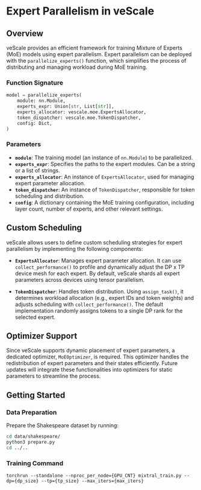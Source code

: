 # Expert Parallelism in veScale

## Overview

veScale provides an efficient framework for training Mixture of Experts (MoE) models using expert parallelism. Expert parallelism can be deployed with the `parallelize_experts()` function, which simplifies the process of distributing and managing workload during MoE training.

### Function Signature

```python
model = parallelize_experts(
    module: nn.Module,
    experts_expr: Union[str, List[str]],
    experts_allocator: vescale.moe.ExpertsAllocator,
    token_dispatcher: vescale.moe.TokenDispatcher,
    config: Dict,
)
```

### Parameters
- **`module`**: The training model (an instance of `nn.Module`) to be parallelized.
- **`experts_expr`**: Specifies the paths to the expert modules. Can be a string or a list of strings.
- **`experts_allocator`**: An instance of `ExpertsAllocator`, used for managing expert parameter allocation.
- **`token_dispatcher`**: An instance of `TokenDispatcher`, responsible for token scheduling and distribution.
- **`config`**: A dictionary containing the MoE training configuration, including layer count, number of experts, and other relevant settings.


## Custom Scheduling

veScale allows users to define custom scheduling strategies for expert parallelism by implementing the following components:

- **`ExpertsAllocator`**: Manages expert parameter allocation. It can use `collect_performance()` to profile and dynamically adjust the DP x TP device mesh for each expert. By default, veScale shards all expert parameters across devices using tensor parallelism.

- **`TokenDispatcher`**: Handles token distribution. Using `assign_task()`, it determines workload allocation (e.g., expert IDs and token weights) and adjusts scheduling with `collect_performance()`. The default implementation randomly assigns tokens to a single DP rank for the selected expert.

## Optimizer Support

Since veScale supports dynamic placement of expert parameters, a dedicated optimizer, `MoEOptimizer`, is required. This optimizer handles the redistribution of expert parameters and their states efficiently.
Future updates will integrate these functionalities into optimizers for static parameters to streamline the process.


## Getting Started

### Data Preparation
Prepare the Shakespeare dataset by running:

```bash
cd data/shakespeare/
python3 prepare.py
cd ../..
```

### Training Command

```
torchrun --standalone --nproc_per_node={GPU_CNT} mixtral_train.py --dp={dp_size} --tp={tp_size} --max_iters={max_iters}
```
